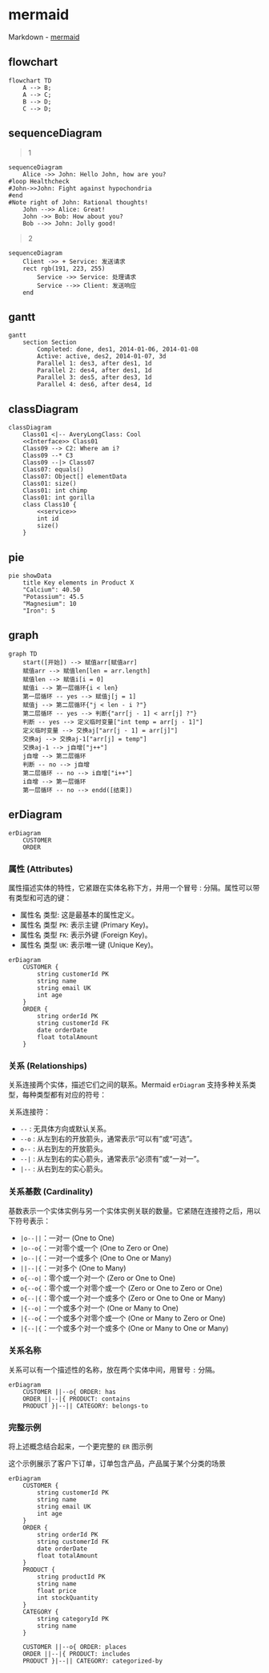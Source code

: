 # mermaid

Markdown - [mermaid](https://mermaid.js.org/intro/)

## flowchart

```mermaid
flowchart TD
    A --> B;
    A --> C;
    B --> D;
    C --> D;
```

## sequenceDiagram

> 1

```mermaid
sequenceDiagram
    Alice ->> John: Hello John, how are you?
#loop Healthcheck
#John->>John: Fight against hypochondria
#end
#Note right of John: Rational thoughts!
    John -->> Alice: Great!
    John ->> Bob: How about you?
    Bob -->> John: Jolly good!
```

> 2

```mermaid
sequenceDiagram
    Client ->> + Service: 发送请求
    rect rgb(191, 223, 255)
        Service ->> Service: 处理请求
        Service -->> Client: 发送响应
    end
```

## gantt

```mermaid
gantt
    section Section
        Completed: done, des1, 2014-01-06, 2014-01-08
        Active: active, des2, 2014-01-07, 3d
        Parallel 1: des3, after des1, 1d
        Parallel 2: des4, after des1, 1d
        Parallel 3: des5, after des3, 1d
        Parallel 4: des6, after des4, 1d
```

## classDiagram

```mermaid
classDiagram
    Class01 <|-- AveryLongClass: Cool
    <<Interface>> Class01
    Class09 --> C2: Where am i?
    Class09 --* C3
    Class09 --|> Class07
    Class07: equals()
    Class07: Object[] elementData
    Class01: size()
    Class01: int chimp
    Class01: int gorilla
    class Class10 {
        <<service>>
        int id
        size()
    }
```

## pie

```mermaid
pie showData
    title Key elements in Product X
    "Calcium": 40.50
    "Potassium": 45.5
    "Magnesium": 10
    "Iron": 5
```

## graph

```mermaid
graph TD
    start([开始]) --> 赋值arr[赋值arr]
    赋值arr --> 赋值len[len = arr.length]
    赋值len --> 赋值i[i = 0]
    赋值i --> 第一层循环{i < len}
    第一层循环 -- yes --> 赋值j[j = 1]
    赋值j --> 第二层循环{"j < len - i ?"}
    第二层循环 -- yes --> 判断{"arr[j - 1] < arr[j] ?"}
    判断 -- yes --> 定义临时变量["int temp = arr[j - 1]"]
    定义临时变量 --> 交换aj["arr[j - 1] = arr[j]"]
    交换aj --> 交换aj-1["arr[j] = temp"]
    交换aj-1 --> j自增["j++"]
    j自增 --> 第二层循环
    判断 -- no --> j自增
    第二层循环 -- no --> i自增["i++"]
    i自增 --> 第一层循环
    第一层循环 -- no --> endd([结束])
```

## erDiagram

```mermaid
erDiagram
    CUSTOMER
    ORDER
```

### 属性 (Attributes)

属性描述实体的特性，它紧跟在实体名称下方，并用一个冒号 : 分隔。属性可以带有类型和可选的键：

- 属性名 类型: 这是最基本的属性定义。
- 属性名 类型 `PK`: 表示主键 (Primary Key)。
- 属性名 类型 `FK`: 表示外键 (Foreign Key)。
- 属性名 类型 `UK`: 表示唯一键 (Unique Key)。

```mermaid
erDiagram
    CUSTOMER {
        string customerId PK
        string name
        string email UK
        int age
    }
    ORDER {
        string orderId PK
        string customerId FK
        date orderDate
        float totalAmount
    }
```

### 关系 (Relationships)

关系连接两个实体，描述它们之间的联系。Mermaid `erDiagram` 支持多种关系类型，每种类型都有对应的符号：

关系连接符：

- `--` : 无具体方向或默认关系。
- `--o` : 从左到右的开放箭头，通常表示“可以有”或“可选”。
- `o--` : 从右到左的开放箭头。
- `--|` : 从左到右的实心箭头，通常表示“必须有”或“一对一”。
- `|--` : 从右到左的实心箭头。

### 关系基数 (Cardinality)

基数表示一个实体实例与另一个实体实例关联的数量。它紧随在连接符之后，用以下符号表示：

- `|o--||`：一对一 (One to One)
- `|o--o{`：一对零个或一个 (One to Zero or One)
- `|o--|{`：一对一个或多个 (One to One or Many)
- `||--|{`：一对多个 (One to Many)
- `o{--o|`：零个或一个对一个 (Zero or One to One)
- `o{--o{`：零个或一个对零个或一个 (Zero or One to Zero or One)
- `o{--|{`：零个或一个对一个或多个 (Zero or One to One or Many)
- `|{--o|`：一个或多个对一个 (One or Many to One)
- `|{--o{`：一个或多个对零个或一个 (One or Many to Zero or One)
- `|{--|{`：一个或多个对一个或多个 (One or Many to One or Many)

### 关系名称

关系可以有一个描述性的名称，放在两个实体中间，用冒号 `:` 分隔。

```mermaid
erDiagram
    CUSTOMER ||--o{ ORDER: has
    ORDER ||--|{ PRODUCT: contains
    PRODUCT }|--|| CATEGORY: belongs-to
```

### 完整示例

将上述概念结合起来，一个更完整的 `ER` 图示例

这个示例展示了客户下订单，订单包含产品，产品属于某个分类的场景

```mermaid
erDiagram
    CUSTOMER {
        string customerId PK
        string name
        string email UK
        int age
    }
    ORDER {
        string orderId PK
        string customerId FK
        date orderDate
        float totalAmount
    }
    PRODUCT {
        string productId PK
        string name
        float price
        int stockQuantity
    }
    CATEGORY {
        string categoryId PK
        string name
    }

    CUSTOMER ||--o{ ORDER: places
    ORDER ||--|{ PRODUCT: includes
    PRODUCT }|--|| CATEGORY: categorized-by
```
